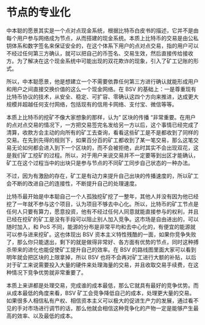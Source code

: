 # 节点的专业化

中本聪的愿景其实是一个点对点现金系统，根据比特币白皮书的描述，它并不是由每个用户参与网络成为节点，从而搭建的现金系统。本质上比特币的交易是由公私钥体系和数字签名来保证安全的，在这个体系下用户的点对点交易，指的用户可以不经过任何第三方确认，就可以把自己的币签名、交易生效，然后直接传给接收方。为了解决在这个现金系统中可能出现的双花欺诈的现象，引入了矿工记账的形式。

所以，中本聪愿景，他是想建立一个不需要依靠任何第三方进行确认就能形成用户和用户之间直接交换价值的这么一个现金网络。在 BSV 的基础上：一是尊重现有比特币协议的技术，从安全、稳定、可扩容、零确认这四个方向来推进，达成更大规模并超越任何支付网络，包括现有的信用卡网络、支付宝、微信等等。

本质上比特币的挖矿不像大家想象的那样，认为” 区块的传播 “非常重要。在用户的点对点交易的情况下，一方把交易签完名发给另一方以后，这个事情已经完成了清算，收款方会主动的向所有的矿工去查询，看看这些矿工是不是都收到了同样的交易。在先到先得的规则下，如果百分百的矿工都收到了某一笔交易，那么这笔交易无论如何都会进入到下一个区块的，而不会被拒绝，此时其实不会出现双花，这是我们矿工挖矿的过程。所以，对于用户来说交易并不一定要等到出区才能确认，矿工在这个过程当中的出块只是参与节点的不同矿工同步自己状态的一种办法。

不过，因为有激励的存在，矿工是有动力来提升自己出块的传播速度的，所以矿工会不断的改进自己的连接性，不断提升自己的处理速度。

比特币最开始是中本聪自己一个人孤独挖矿挖了一整年，其他人并没有因为他已经挖了一年就不参与这个项目，认为项目不够去中心化。所以，比特币的矿工节点是任何人只要有算力，愿意投资，他有不经过任何人同意就能直接参与的权利，并且已经在挖矿的矿工是没有手段可以阻止别人加入竞争。这市场是自由进出的，可以随时加入，和 PoS 不同，能源的分布是非常平均和去中心化的，有便宜的能源就可以参与进来挖矿。这也体现出 BSV 资本主义特性残酷的一面，如果你竞争失败了，那么你只能退出，剩下的就是做得非常好、各方面有优势的节点，同时这种搏杀带来的进化也能促使矿工提升自己的效率。在 BSV 的路线图里面大家可以看到明年就会把区块的上限拿掉，所以 BSV 也将不会再对矿工进行大额的补贴，以后对于矿工来说需要投入大量的硬件来处理海量的交易，并且收取交易手续费，在这种情况下竞争优势就非常重要了。

本质上来讲都是处理交易，完成谁的成本最低，那么它就具有最好的竞争优势。而从成本最低的角度来看，BSV 矿工会竞争降低自己的成本，处理更大量的交易。如果很多人相信私有产权、相信资本主义可以极大的促进生产力的发展，通过看不见的手对市场进行调节的话，那么他就会相信这种竞争化的产物一定是能够产生最高的效率、以及最低的成本。
